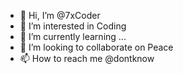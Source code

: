 - 👋 Hi, I’m @7xCoder
- 👀 I’m interested in Coding
- 🌱 I’m currently learning ...
- 💞️ I’m looking to collaborate on Peace
- 📫 How to reach me @dontknow

<!---
7xCoder/7xCoder is a ✨ special ✨ repository because its `README.md` (this file) appears on your GitHub profile.
You can click the Preview link to take a look at your changes.
--->
